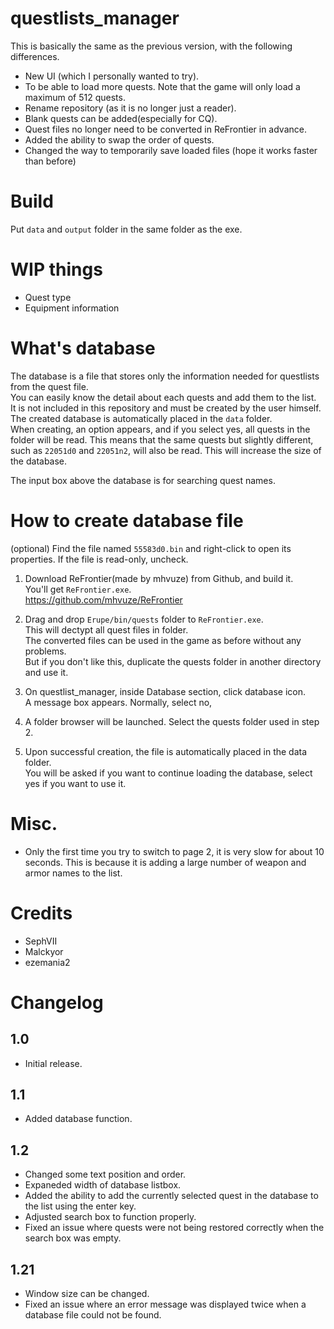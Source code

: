 # questlists_manager
This is basically the same as the previous version, with the following differences.
- New UI (which I personally wanted to try).
- To be able to load more quests. Note that the game will only load a maximum of 512 quests.
- Rename repository (as it is no longer just a reader).
- Blank quests can be added(especially for CQ).
- Quest files no longer need to be converted in ReFrontier in advance.
- Added the ability to swap the order of quests.
- Changed the way to temporarily save loaded files (hope it works faster than before)

# Build
Put `data` and `output` folder in the same folder as the exe.

# WIP things
- Quest type
- Equipment information

# What's database 
The database is a file that stores only the information needed for questlists from the quest file.  
You can easily know the detail about each quests and add them to the list.  
It is not included in this repository and must be created by the user himself.   
The created database is automatically placed in the `data` folder.  
When creating, an option appears, and if you select yes, all quests in the folder will be read. This means that the same quests but slightly different, such as `22051d0` and `22051n2`, will also be read. This will increase the size of the database.  

The input box above the database is for searching quest names.

# How to create database file
(optional) Find the file named `55583d0.bin` and right-click to open its properties. If the file is read-only, uncheck.

1. Download ReFrontier(made by mhvuze) from Github, and build it.  
You'll get `ReFrontier.exe`.  
https://github.com/mhvuze/ReFrontier  
  
2. Drag and drop `Erupe/bin/quests` folder to `ReFrontier.exe`.  
This will dectypt all quest files in folder.  
The converted files can be used in the game as before without any problems.  
But if you don't like this, duplicate the quests folder in another directory and use it.  
  
3. On questlist_manager, inside Database section, click database icon.  
A message box appears. Normally, select no, 
      
4. A folder browser will be launched. Select the quests folder used in step 2.  
  
5. Upon successful creation, the file is automatically placed in the data folder.  
You will be asked if you want to continue loading the database, select yes if you want to use it.  

# Misc.
- Only the first time you try to switch to page 2, it is very slow for about 10 seconds. This is because it is adding a large number of weapon and armor names to the list.

# Credits
- SephVII
- Malckyor
- ezemania2

# Changelog
## 1.0
- Initial release.

## 1.1
- Added database function.

## 1.2
- Changed some text position and order.
- Expaneded width of database listbox.
- Added the ability to add the currently selected quest in the database to the list using the enter key.
- Adjusted search box to function properly.
- Fixed an issue where quests were not being restored correctly when the search box was empty.

## 1.21
- Window size can be changed.
- Fixed an issue where an error message was displayed twice when a database file could not be found.

